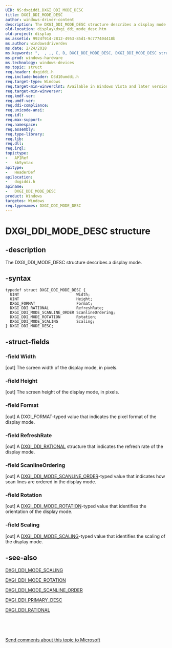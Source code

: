 ```yaml
---
UID: NS:dxgiddi.DXGI_DDI_MODE_DESC
title: DXGI_DDI_MODE_DESC
author: windows-driver-content
description: The DXGI_DDI_MODE_DESC structure describes a display mode.
old-location: display\dxgi_ddi_mode_desc.htm
old-project: display
ms.assetid: 9924f914-2812-4953-85d1-9c777404418b
ms.author: windowsdriverdev
ms.date: 2/24/2018
ms.keywords: ",  , ,, C, D, DXGI_DDI_MODE_DESC, DXGI_DDI_MODE_DESC structure [Display Devices], E, G, I, M, O, S, UMDisplayDriver_Dx10param_Structs_3687fd3c-7423-47bf-a376-a13b820ee787.xml, X, _, display.dxgi_ddi_mode_desc, dxgiddi/DXGI_DDI_MODE_DESC"
ms.prod: windows-hardware
ms.technology: windows-devices
ms.topic: struct
req.header: dxgiddi.h
req.include-header: D3d10umddi.h
req.target-type: Windows
req.target-min-winverclnt: Available in Windows Vista and later versions of the Windows operating systems.
req.target-min-winversvr: 
req.kmdf-ver: 
req.umdf-ver: 
req.ddi-compliance: 
req.unicode-ansi: 
req.idl: 
req.max-support: 
req.namespace: 
req.assembly: 
req.type-library: 
req.lib: 
req.dll: 
req.irql: 
topictype:
-	APIRef
-	kbSyntax
apitype:
-	HeaderDef
apilocation:
-	dxgiddi.h
apiname:
-	DXGI_DDI_MODE_DESC
product: Windows
targetos: Windows
req.typenames: DXGI_DDI_MODE_DESC
---
```


# DXGI_DDI_MODE_DESC structure


## -description


The DXGI_DDI_MODE_DESC structure describes a display mode.


## -syntax


````
typedef struct DXGI_DDI_MODE_DESC {
  UINT                         Width;
  UINT                         Height;
  DXGI_FORMAT                  Format;
  DXGI_DDI_RATIONAL            RefreshRate;
  DXGI_DDI_MODE_SCANLINE_ORDER ScanlineOrdering;
  DXGI_DDI_MODE_ROTATION       Rotation;
  DXGI_DDI_MODE_SCALING        Scaling;
} DXGI_DDI_MODE_DESC;
````


## -struct-fields




### -field Width

[out] The screen width of the display mode, in pixels.


### -field Height

[out] The screen height of the display mode, in pixels.


### -field Format

[out] A DXGI_FORMAT-typed value that indicates the pixel format of the display mode.


### -field RefreshRate

[out] A <a href="..\dxgiddi\ns-dxgiddi-dxgi_ddi_rational.md">DXGI_DDI_RATIONAL</a> structure that indicates the refresh rate of the display mode.


### -field ScanlineOrdering

[out] A <a href="..\dxgiddi\ne-dxgiddi-dxgi_ddi_mode_scanline_order.md">DXGI_DDI_MODE_SCANLINE_ORDER</a>-typed value that indicates how scan lines are ordered in the display mode.


### -field Rotation

[out] A <a href="..\dxgiddi\ne-dxgiddi-dxgi_ddi_mode_rotation.md">DXGI_DDI_MODE_ROTATION</a>-typed value that identifies the orientation of the display mode.


### -field Scaling

[out] A <a href="..\dxgiddi\ne-dxgiddi-dxgi_ddi_mode_scaling.md">DXGI_DDI_MODE_SCALING</a>-typed value that identifies the scaling of the display mode.


## -see-also

<a href="..\dxgiddi\ne-dxgiddi-dxgi_ddi_mode_scaling.md">DXGI_DDI_MODE_SCALING</a>



<a href="..\dxgiddi\ne-dxgiddi-dxgi_ddi_mode_rotation.md">DXGI_DDI_MODE_ROTATION</a>



<a href="..\dxgiddi\ne-dxgiddi-dxgi_ddi_mode_scanline_order.md">DXGI_DDI_MODE_SCANLINE_ORDER</a>



<a href="..\dxgiddi\ns-dxgiddi-dxgi_ddi_primary_desc.md">DXGI_DDI_PRIMARY_DESC</a>



<a href="..\dxgiddi\ns-dxgiddi-dxgi_ddi_rational.md">DXGI_DDI_RATIONAL</a>



 

 

<a href="mailto:wsddocfb@microsoft.com?subject=Documentation%20feedback [display\display]:%20DXGI_DDI_MODE_DESC structure%20 RELEASE:%20(2/24/2018)&amp;body=%0A%0APRIVACY STATEMENT%0A%0AWe use your feedback to improve the documentation. We don't use your email address for any other purpose, and we'll remove your email address from our system after the issue that you're reporting is fixed. While we're working to fix this issue, we might send you an email message to ask for more info. Later, we might also send you an email message to let you know that we've addressed your feedback.%0A%0AFor more info about Microsoft's privacy policy, see http://privacy.microsoft.com/en-us/default.aspx." title="Send comments about this topic to Microsoft">Send comments about this topic to Microsoft</a>

